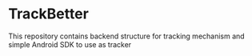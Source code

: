 # TrackBetter
This repository contains backend structure for tracking mechanism and simple Android SDK to use as tracker
